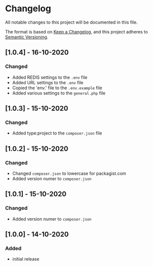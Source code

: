 # Changelog
All notable changes to this project will be documented in this file.

The format is based on [Keep a Changelog](https://keepachangelog.com/en/1.0.0/),
and this project adheres to [Semantic Versioning](https://semver.org/spec/v2.0.0.html).

## [1.0.4] - 16-10-2020 
### Changed
- Added REDIS settings to the `.env` file
- Added URL settings to the `.env` file
- Copied the 'env.' file to the `.env.example` file
- Added various settings to the `general.php` file

## [1.0.3] - 15-10-2020
### Changed
- Added type:project to the `composer.json` file

## [1.0.2] - 15-10-2020
### Changed
- Changed `composer.json` to lowercase for packagist.com
- Added version numer to `composer.json`

## [1.0.1] - 15-10-2020
### Changed
- Added version numer to `composer.json`

## [1.0.0] - 14-10-2020
### Added
- initial release


